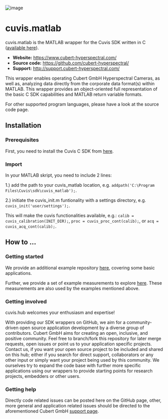![image](https://camo.githubusercontent.com/9fc396a08b84779ea0f78a4085e96bee6035fca702cd382f38cb661fa1ff1d0c/68747470733a2f2f7777772e7370656374726f6578706f2e636f6d2f77702d636f6e74656e742f75706c6f6164732f323031382f30372f637562657274323031382e706e67)


# cuvis.matlab

cuvis.matlab is the MATLAB wrapper for the Cuvis SDK written in C ([available here](https://github.com/cubert-hyperspectral/cuvis.sdk)).

- **Website:** https://www.cubert-hyperspectral.com/
- **Source code:** https://github.com/cubert-hyperspectral/
- **Support:** http://support.cubert-hyperspectral.com/

This wrapper enables operating Cubert GmbH Hyperspectral Cameras, as well as, 
analyzing data directly from the corporate data format(s) within MATLAB.
This wrapper provides an object-oriented full representation of the basic C SDK 
capabilities and MATLAB return variable formats.


For other supported program languages, please have a look at the 
source code page.

## Installation

### Prerequisites

First, you need to install the Cuvis C SDK from [here](https://cloud.cubert-gmbh.de/index.php/s/kKVtx0x2fmYqVgx).

### Import

In your MATLAB skript, you need to include 2 lines:

1.) add the path to your cuvis_matlab location, e.g. `addpath('C:\Program Files\Cuvis\sdk\cuvis_matlab');`.

2.) initiate the cuvis_init.m funtionality with a settings directory, e.g. `cuvis_init('user/settings');`.

This will make the cuvis functionalities available, e.g.: `calib = cuvis_calibration(INIT_DIR);`, `proc = cuvis_proc_cont(calib);`, or `acq = cuvis_acq_cont(calib);`.


## How to ...

### Getting started

We provide an additional example repository [here](https://github.com/cubert-hyperspectral/cuvis.matlab.examples),
covering some basic applications.

Further, we provide a set of example measurements to explore [here](https://cloud.cubert-gmbh.de/index.php/s/3oECVGWpC1NpNqC).
These measurements are also used by the examples mentioned above.

### Getting involved

cuvis.hub welcomes your enthusiasm and expertise!

With providing our SDK wrappers on GitHub, we aim for a community-driven open 
source application development by a diverse group of contributors.
Cubert GmbH aims for creating an open, inclusive, and positive community.
Feel free to branch/fork this repository for later merge requests, open 
issues or point us to your application specific projects.
Contact us, if you want your open source project to be included and shared 
on this hub; either if you search for direct support, collaborators or any 
other input or simply want your project being used by this community.
We ourselves try to expand the code base with further more specific 
applications using our wrappers to provide starting points for research 
projects, embedders or other users.

### Getting help

Directly code related issues can be posted here on the GitHub page, other, more 
general and application related issues should be directed to the 
aforementioned Cubert GmbH [support page](http://support.cubert-hyperspectral.com/).

